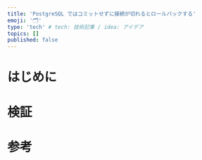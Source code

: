 ```yaml
---
title: 'PostgreSQL ではコミットせずに接続が切れるとロールバックする'
emoji: '🗂'
type: 'tech' # tech: 技術記事 / idea: アイデア
topics: []
published: false
---
```


# はじめに

# 検証

# 参考
